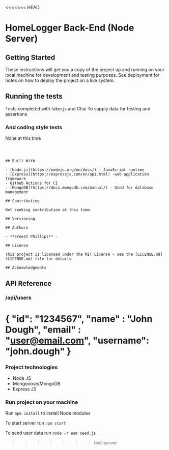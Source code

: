 <<<<<<< HEAD
# HomeLogger Back-End (Node Server)

## Getting Started

These instructions will get you a copy of the project up and running on your local machine for development and testing purposes. See deployment for notes on how to deploy the project on a live system.

## Running the tests

Tests completed with faker.js and Chai
To supply data for testing and assertions


### And coding style tests

None at this time

```



## Built With

- [Node.js](https://nodejs.org/en/docs/) - JavaScript runtime
- [Express](https://expressjs.com/en/api.html) -web application framework
- Github Actions for CI
- [MongoDB](https://docs.mongodb.com/manual/) - Used for database management

## Contributing

Not seeking contribution at this time.

## Versioning

## Authors

- **Ernest Phillips** -

## License

This project is licensed under the MIT License - see the [LICENSE.md](LICENSE.md) file for details

## Acknowledgments
```
## API Reference

### /api/users
{
    "id": "1234567",
    "name" : "John Dough",
    "email" : "user@email.com",
    "username": "john.dough"
}
=======
### Project technologies

- Node JS
- Mongooose/MongoDB
- Express JS

### Run project on your machine

Run `npm install` to install Node modules

To start server run `npm start`

To seed user data run `node -r esm seed.js`
>>>>>>> test-server
